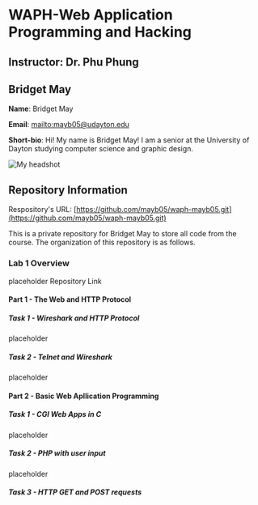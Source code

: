 # WAPH-Web Application Programming and Hacking

## Instructor: Dr. Phu Phung

## Bridget May

**Name**: Bridget May

**Email**: [mailto:mayb05@udayton.edu](mayb05@udayton.edu)

**Short-bio**: Hi! My name is Bridget May! I am a senior at the University of Dayton studying computer science and graphic design. 

![My headshot](https://media.licdn.com/dms/image/v2/D4E03AQHvk8lHxTiECQ/profile-displayphoto-shrink_200_200/profile-displayphoto-shrink_200_200/0/1713551502164?e=2147483647&v=beta&t=SuY7PS2d8f-eDm-pIhqAfLjnjmJ0WVn1xhShCborkbg)

## Repository Information

Respository's URL: [https://github.com/mayb05/waph-mayb05.git](https://github.com/mayb05/waph-mayb05.git)

This is a private repository for Bridget May to store all code from the course. The organization of this repository is as follows.

### Lab 1 Overview
placeholder
<a link="https://github.com/mayb05/waph-mayb05/tree/main/labs/lab1">Repository Link</a>
#### Part 1 - The Web and HTTP Protocol
##### Task 1 - Wireshark and HTTP Protocol
placeholder
##### Task 2 - Telnet and Wireshark
placeholder
#### Part 2 - Basic Web Apllication Programming
##### Task 1 - CGI Web Apps in C
placeholder
##### Task 2 - PHP with user input
placeholder
##### Task 3 - HTTP GET and POST requests
